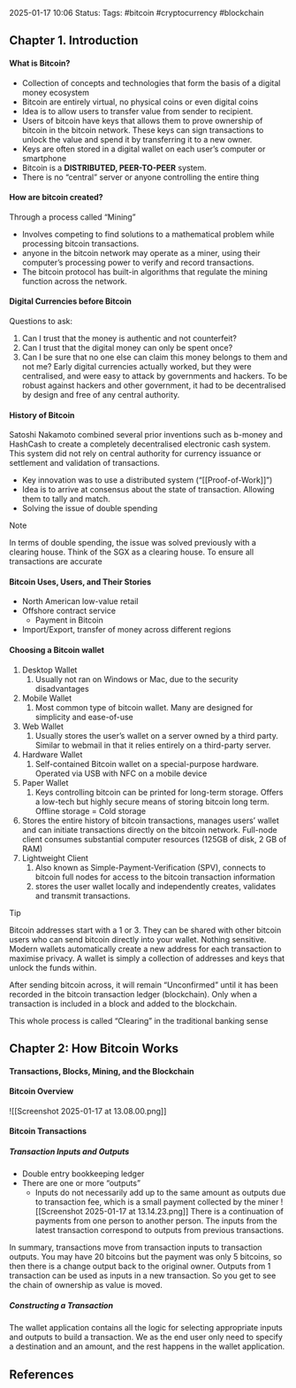 
2025-01-17 10:06
Status: 
Tags: #bitcoin #cryptocurrency #blockchain 

## Chapter 1. Introduction
#### What is Bitcoin?
- Collection of concepts and technologies that form the basis of a digital money ecosystem
- Bitcoin are entirely virtual, no physical coins or even digital coins
- Idea is to allow users to transfer value from sender to recipient. 
- Users of bitcoin have keys that allows them to prove ownership of bitcoin in the bitcoin network. These keys can sign transactions to unlock the value and spend it by transferring it to a new owner. 
- Keys are often stored in a digital wallet on each user’s computer or smartphone
- Bitcoin is a **DISTRIBUTED, PEER-TO-PEER** system. 
- There is no “central” server or anyone controlling the entire thing

#### How are bitcoin created?
Through a process called “Mining”
- Involves competing to find solutions to a mathematical problem while processing bitcoin transactions. 
- anyone in the bitcoin network may operate as a miner, using their computer’s processing power to verify and record transactions.
- The bitcoin protocol has built-in algorithms that regulate the mining function across the network. 
#### Digital Currencies before Bitcoin
Questions to ask:
1. Can I trust that the money is authentic and not counterfeit?
2. Can I trust that the digital money can only be spent once?
3. Can I be sure that no one else can claim this money belongs to them and not me?
Early digital currencies actually worked, but they were centralised, and were easy to attack by governments and hackers. To be robust against hackers and other government, it had to be decentralised by design and free of any central authority.

#### History of Bitcoin
Satoshi Nakamoto combined several prior inventions such as b-money and HashCash to create a completely decentralised electronic cash system. This system did not rely on central authority for currency issuance or settlement and validation of transactions. 
- Key innovation was to use a distributed system (“[[Proof-of-Work]]”)
- Idea is to arrive at consensus about the state of transaction. Allowing them to tally and match. 
- Solving the issue of double spending
>[!NOTE]
> In terms of double spending, the issue was solved previously with a clearing house. Think of the SGX as a clearing house. To ensure all transactions are accurate

#### Bitcoin Uses, Users, and Their Stories
- North American low-value retail
- Offshore contract service
	- Payment in Bitcoin
- Import/Export, transfer of money across different regions

#### Choosing a Bitcoin wallet
1. Desktop Wallet
	1. Usually not ran on Windows or Mac, due to the security disadvantages
2. Mobile Wallet
	1. Most common type of bitcoin wallet. Many are designed for simplicity and ease-of-use
3. Web Wallet
	1. Usually stores the user’s wallet on a server owned by a third party. Similar to webmail in that it relies entirely on a third-party server. 
4. Hardware Wallet
	1. Self-contained Bitcoin wallet on a special-purpose hardware. Operated via USB with NFC on a mobile device
5. Paper Wallet
	1. Keys controlling bitcoin can be printed for long-term storage. Offers a low-tech but highly secure means of storing bitcoin long term. Offline storage = Cold storage
6. Stores the entire history of bitcoin transactions, manages users’ wallet and can initiate transactions directly on the bitcoin network. Full-node client consumes substantial computer resources (125GB of disk, 2 GB of RAM)
7. Lightweight Client
	1. Also known as Simple-Payment-Verification (SPV), connects to bitcoin full nodes for access to the bitcoin transaction information
	2. stores the user wallet locally and independently creates, validates and transmit transactions. 

> [!TIP]
> Bitcoin addresses start with a 1 or 3. They can be shared with other bitcoin users who can send bitcoin directly into your wallet. Nothing sensitive. Modern wallets automatically create a new address for each transaction to maximise privacy. A wallet is simply a collection of addresses and keys that unlock the funds within.

After sending bitcoin across, it will remain “Unconfirmed” until it has been recorded in the bitcoin transaction ledger (blockchain). Only when a transaction is included in a block and added to the blockchain. 

This whole process is called “Clearing” in the traditional banking sense

## Chapter 2: How Bitcoin Works
#### Transactions, Blocks, Mining, and the Blockchain
#### Bitcoin Overview
![[Screenshot 2025-01-17 at 13.08.00.png]]

#### Bitcoin Transactions
##### Transaction Inputs and Outputs
- Double entry bookkeeping ledger
- There are one or more “outputs”
	- Inputs do not necessarily add up to the same amount as outputs due to transaction fee, which is a small payment collected by the miner
![[Screenshot 2025-01-17 at 13.14.23.png]]
There is a continuation of payments from one person to another person. The inputs from the latest transaction correspond to outputs from previous transactions. 

In summary, transactions move from transaction inputs to transaction outputs. You may have 20 bitcoins but the payment was only 5 bitcoins, so then there is a change output back to the original owner. Outputs from 1 transaction can be used as inputs in a new transaction. So you get to see the chain of ownership as value is moved.

##### Constructing a Transaction
The wallet application contains all the logic for selecting appropriate inputs and outputs to build a transaction. We as the end user only need to specify a destination and an amount, and the rest happens in the wallet application. 






## References


